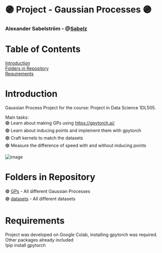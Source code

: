 # :purple_circle: Project - Gaussian Processes :purple_circle:

### Alexander Sabelström - @[Sabelz](https://github.com/Sabelz)

# Table of Contents
[Introduction](#introduction)  
[Folders in Repository ](#folders)  
[Requirements](#introduction)  

# Introduction <a name="introduction"/>
Gaussian Process Project for the course: Project in Data Science 1DL505. 
  
Main tasks:   
:purple_circle: Learn about making GPs using https://gpytorch.ai/  
:purple_circle: Learn about inducing points and implement them with gpytorch  
:purple_circle: Craft kernels to match the datasets  
:purple_circle: Measure the difference of speed with and without inducing points  

![image](https://github.com/Sabelz/Project18/assets/61190192/87953f94-f1a8-4876-80af-f0056dad98a3)

# Folders in Repository  <a name="folders"/> 
:purple_circle: [GPs](./GPs) - All different Gaussian Processes  
:purple_circle: [datasets](./datasets) - All different datasets

# Requirements <a name="requirements"/>
Project was developed on Google Colab, installing gpytorch was required. Other packages already included<br />
!pip install gpytorch  


